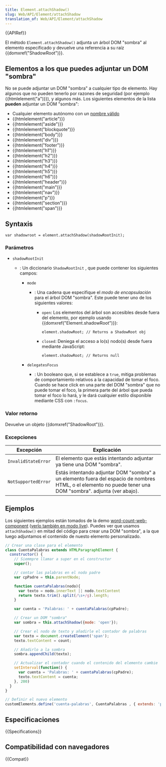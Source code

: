 ```yaml
---
title: Element.attachShadow()
slug: Web/API/Element/attachShadow
translation_of: Web/API/Element/attachShadow
---
```


{{APIRef}}

El método `Element.attachShadow()` adjunta un árbol DOM "sombra" al elemento especificado y devuelve una referencia a su raíz {{domxref("ShadowRoot")}}.

## Elementos a los que puedes adjuntar un DOM "sombra"

No se puede adjuntar un DOM "sombra" a cualquier tipo de elemento. Hay algunos que no pueden tenerlo por razones de seguridad (por ejemplo {{htmlelement("a")}}), y algunos más. Los siguientes elementos de la lista **pueden** adjuntar un DOM "sombra":

- Cualquier elemento autónomo con un [nombre válido](https://html.spec.whatwg.org/multipage/custom-elements.html#valid-custom-element-name)
- {{htmlelement("article")}}
- {{htmlelement("aside")}}
- {{htmlelement("blockquote")}}
- {{htmlelement("body")}}
- {{htmlelement("div")}}
- {{htmlelement("footer")}}
- {{htmlelement("h1")}}
- {{htmlelement("h2")}}
- {{htmlelement("h3")}}
- {{htmlelement("h4")}}
- {{htmlelement("h5")}}
- {{htmlelement("h6")}}
- {{htmlelement("header")}}
- {{htmlelement("main")}}
- {{htmlelement("nav")}}
- {{htmlelement("p")}}
- {{htmlelement("section")}}
- {{htmlelement("span")}}

## Syntaxis

```
var shadowroot = element.attachShadow(shadowRootInit);
```

### Parámetros

- `shadowRootInit`

  - : Un diccionario `ShadowRootInit` , que puede contener los siguientes campos:

    - `mode`

      - : Una cadena que especifique el _modo de encapsulación_ para el árbol DOM "sombra". Este puede tener uno de los siguientes valores:

        - `open`: Los elementos del árbol son accesibles desde fuera del elemento, por ejemplo usando {{domxref("Element.shadowRoot")}}:

          ```
          element.shadowRoot; // Returns a ShadowRoot obj
          ```

        - `closed`: Deniega el acceso a lo(s) nodo(s) desde fuera mediante JavaScript:

          ```
          element.shadowRoot; // Returns null
          ```

    - `delegatesFocus`
      - : Un booleano que, si se establece a `true`, mitiga problemas de comportamiento relativos a la capacidad de tomar el foco. Cuando se hace click en una parte del DOM "sombra" que no puede tomar el foco, la primera parte del árbol que pueda tomar el foco lo hará, y le dará cualquier estilo disponible mediante CSS con `:focus`.

### Valor retorno

Devuelve un objeto {{domxref("ShadowRoot")}}.

### Excepciones

| Excepción           | Explicación                                                                                                                                                 |
| ------------------- | ----------------------------------------------------------------------------------------------------------------------------------------------------------- |
| `InvalidStateError` | El elemento que estás intentando adjuntar ya tiene una DOM "sombra".                                                                                        |
| `NotSupportedError` | Estás intentando adjuntar DOM "sombra" a un elemento fuera del espacio de nombres HTML, o el elemento no puede tener una DOM "sombra". adjunta (ver abajo). |

## Ejemplos

Los siguientes ejemplos están tomados de la demo [word-count-web-component](https://github.com/mdn/web-components-examples/tree/master/word-count-web-component) ([verlo también en modo live](https://mdn.github.io/web-components-examples/word-count-web-component/)). Puedes ver que usamos `attachShadow()` en mitad del código para crear una DOM "sombra", a la que luego adjuntamos el contenido de nuesto elemento personalizado.

```js
// Crear una clase para el elemento
class CuentaPalabras extends HTMLParagraphElement {
  constructor() {
    // Siemmpre llamar a super en el constructor
    super();

    // contar las palabras en el nodo padre
    var cpPadre = this.parentNode;

    function cuentaPalabras(nodo){
      var texto = nodo.innerText || nodo.textContent
      return texto.trim().split(/\s+/g).length;
    }

    var cuenta = 'Palabras: ' + cuentaPalabras(cpPadre);

    // Crear un DOM "sombra"
    var sombra = this.attachShadow({mode: 'open'});

    // Crear el nodo de texto y añadirle el contador de palabras
    var texto = document.createElement('span');
    texto.textContent = count;

    // Añadirlo a la sombra
    sombra.appendChild(texto);

    // Actualizar el contador cuando el contenido del elemento cambie
    setInterval(function() {
      var cuenta = 'Palabras: ' + cuentaPalabras(cpPadre);
      texto.textContent = cuenta;
    }, 200)
  }
}

// Definir el nuevo elemento
customElements.define('cuenta-palabras', CuentaPalabras , { extends: 'p' });
```

## Especificaciones

{{Specifications}}

## Compatibilidad con navegadores

{{Compat}}
